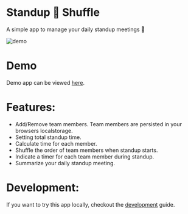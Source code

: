 # Standup 🔀 Shuffle 

A simple app to manage your daily standup meetings  🔀

![demo](https://user-images.githubusercontent.com/1467801/86507382-a59fb600-bd8c-11ea-803a-c73053667295.gif)

# Demo

Demo app can be viewed [here](#).

# Features:
- Add/Remove team members. Team members are persisted in your browsers localstorage.
- Setting total standup time.
- Calculate time for each member.
- Shuffle the order of team members when standup starts.
- Indicate a timer for each team member during standup.
- Summarize your daily standup meeting.


# Development:

If you want to try this app locally, checkout the [development](./docs/development.md) guide.